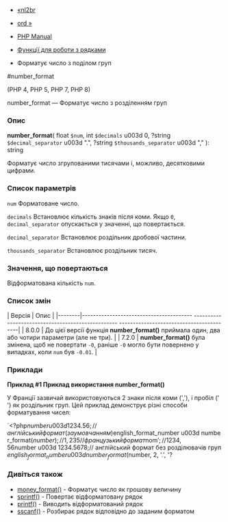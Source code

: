 - [«nl2br](function.nl2br.md)
- [ord »](function.ord.md)

- [PHP Manual](index.md)
- [Функції для роботи з рядками](ref.strings.md)
- Форматує число з поділом груп

#number_format

(PHP 4, PHP 5, PHP 7, PHP 8)

number_format — Форматує число з розділенням груп

### Опис

**number_format**(
float `$num`,
int `$decimals` u003d 0,
?string `$decimal_separator` u003d ".",
?string `$thousands_separator` u003d ","
): string

Форматує число згрупованими тисячами і, можливо, десятковими
цифрами.

### Список параметрів

`num`
Форматоване число.

`decimals`
Встановлює кількість знаків після коми. Якщо `0`, `decimal_separator`
опускається у значенні, що повертається.

`decimal_separator`
Встановлює роздільник дробової частини.

`thousands_separator`
Встановлює роздільник тисяч.

### Значення, що повертаються

Відформатована кількість `num`.

### Список змін

| Версія | Опис |
|--------|---------------------------------------- -------------------------------------------------- -----------------------------------------|
| 8.0.0 | До цієї версії функція **number_format()** приймала один, два або чотири параметри (але не три). |
| 7.2.0 | **number_format()** була змінена, щоб не повертати `-0`, раніше `-0` могло бути повернено у випадках, коли `num` був `-0.01`. |

### Приклади

**Приклад #1 Приклад використання **number_format()****

У Франції зазвичай використовуються 2 знаки після коми (','), і пробіл ('
') як роздільник груп. Цей приклад демонструє різні
способи форматування чисел:

`<?php$number u003d 1234.56;// англійський формат (за умовчанням)$english_format_number u003d number_format($number);// 1,235// французький формат$nom$'  ;// 1 234,56$number u003d 1234.5678;// англійський формат без розділювачів груп$english_format_number u003d number_format($number, 2, '.', '?

### Дивіться також

- [money_format()](function.money-format.md) - Форматує число як
грошову величину
- [sprintf()](function.sprintf.md) - Повертає відформатовану
рядок
- [printf()](function.printf.md) - Виводить відформатований рядок
- [sscanf()](function.sscanf.md) - Розбирає рядок відповідно до
заданим форматом
